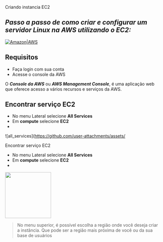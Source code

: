  Criando instancia EC2
## _Passo a passo de como criar e configurar um servidor Linux na AWS utilizando o EC2:_

[![Amazon|AWS](https://img.icons8.com/?size=100&id=33039&format=png&color=000000)](https://aws.amazon.com/)


## Requisitos

- Faça login com sua conta
- Acesse o console da AWS

O ___Console da AWS___  ou  ___AWS Management Console___, é uma aplicação web que oferece acesso a vários recursos e serviços da AWS.

## Encontrar serviço EC2
- No menu Lateral selecione __All Services__
- Em **compute** selecione **EC2**
- 
![all_services](https://github.com/user-attachments/assets/

 Encontrar serviço EC2
- No menu Lateral selecione __All Services__
- Em **compute** selecione **EC2**
- 
<div><img src="![all_services](https://github.com/user-attachments/assets/b8c1904c-83c8-4d2a-be1a-b2ba163ecf6f)" width="150"/></div>

> No menu superior, é possível escolha a região onde você deseja criar a instância. Que pode ser a região mais próxima de você ou da sua base de usuários


